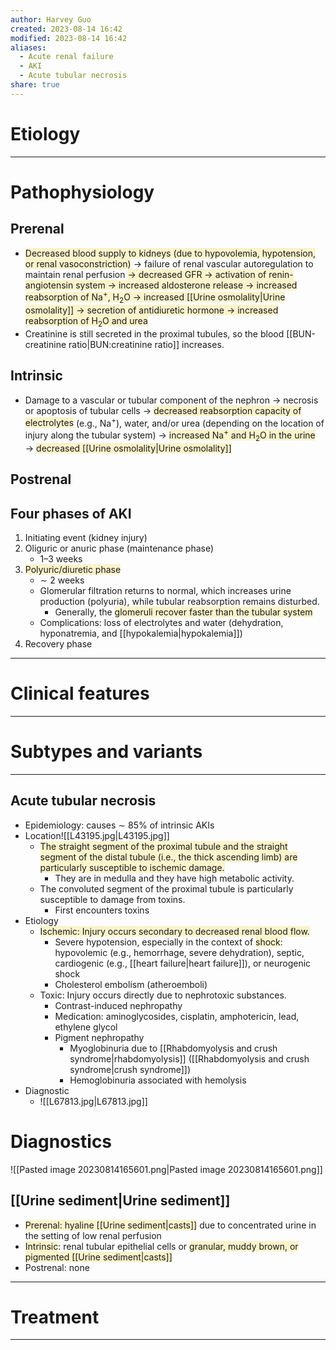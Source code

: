 ```yaml
---
author: Harvey Guo
created: 2023-08-14 16:42
modified: 2023-08-14 16:42
aliases:
  - Acute renal failure
  - AKI
  - Acute tubular necrosis
share: true
---
```

# Etiology


---
# Pathophysiology
## Prerenal
- <span style="background:rgba(240, 200, 0, 0.2)">Decreased blood supply to kidneys (due to hypovolemia, hypotension, or renal vasoconstriction)</span> → failure of renal vascular autoreg<span style="background:rgba(240, 200, 0, 0.2)"></span>ulation to maintain renal perfusion <span style="background:rgba(240, 200, 0, 0.2)">→ decreased GFR → activation of renin-angiotensin system → increased aldosterone release → increased reabsorption of Na<sup>+</sup>, H<sub>2</sub>O → increased [[Urine osmolality|Urine osmolality]] → secretion of antidiuretic hormone → increased reabsorption of H<sub>2</sub>O and urea</span>
- Creatinine is still secreted in the proximal tubules, so the blood [[BUN-creatinine ratio|BUN:creatinine ratio]] increases.
## Intrinsic
- Damage to a vascular or tubular component of the nephron → necrosis or apoptosis of tubular cells → <span style="background:rgba(240, 200, 0, 0.2)">decreased reabsorption capacity of electrolytes</span> (e.g., Na<sup>+</sup>), water, and/or urea (depending on the location of injury along the tubular system) → <span style="background:rgba(240, 200, 0, 0.2)">increased Na<sup>+</sup> and H<sub>2</sub>O in the urine</span> → <span style="background:rgba(240, 200, 0, 0.2)">decreased [[Urine osmolality|Urine osmolality]]</span>
## Postrenal
## Four phases of AKI
1. Initiating event (kidney injury)
2. Oliguric or anuric phase (maintenance phase)
	- 1–3 weeks
3. <span style="background:rgba(240, 200, 0, 0.2)">Polyuric/diuretic phase</span>
	- ∼ 2 weeks
	- Glomerular filtration returns to normal, which increases urine production (polyuria), while tubular reabsorption remains disturbed. 
		- Generally, the <span style="background:rgba(240, 200, 0, 0.2)">glomeruli recover faster than the tubular system</span>
	- Complications: loss of electrolytes and water (dehydration, hyponatremia, and [[hypokalemia|hypokalemia]])
1. Recovery phase

---
# Clinical features
---

# Subtypes and variants
---
## Acute tubular necrosis
- Epidemiology: causes ∼ 85% of intrinsic AKIs
- Location![[L43195.jpg|L43195.jpg]]
	- <span style="background:rgba(240, 200, 0, 0.2)">The straight segment of the proximal tubule and the straight segment of the distal tubule (i.e., the thick ascending limb) are particularly susceptible to ischemic damage.</span> 
		- They are in medulla and they have high metabolic activity.
	- The convoluted segment of the proximal tubule is particularly susceptible to damage from toxins.
		- First encounters toxins
- Etiology
	- <span style="background:rgba(240, 200, 0, 0.2)">Ischemic: Injury occurs secondary to decreased renal blood flow.</span>
		- Severe hypotension, especially in the context of <span style="background:rgba(240, 200, 0, 0.2)">shock</span>: hypovolemic (e.g., hemorrhage, severe dehydration), septic, cardiogenic (e.g., [[heart failure|heart failure]]), or neurogenic shock
		- Cholesterol embolism (atheroemboli)
	- Toxic: Injury occurs directly due to nephrotoxic substances.
		- Contrast-induced nephropathy
		- Medication: aminoglycosides, cisplatin, amphotericin, lead, ethylene glycol
		- Pigment nephropathy
			- Myoglobinuria due to [[Rhabdomyolysis and crush syndrome|rhabdomyolysis]] ([[Rhabdomyolysis and crush syndrome|crush syndrome]])
			- Hemoglobinuria associated with hemolysis
- Diagnostic
	- ![[L67813.jpg|L67813.jpg]]
# Diagnostics
![[Pasted image 20230814165601.png|Pasted image 20230814165601.png]]
## [[Urine sediment|Urine sediment]]
- <span style="background:rgba(240, 200, 0, 0.2)">Prerenal: hyaline [[Urine sediment|casts]]</span> due to concentrated urine in the setting of low renal perfusion
- <span style="background:rgba(240, 200, 0, 0.2)">Intrinsic</span>: renal tubular epithelial cells or <span style="background:rgba(240, 200, 0, 0.2)">granular, muddy brown, or pigmented [[Urine sediment|casts]]</span>
- Postrenal: none


---
# Treatment


---
